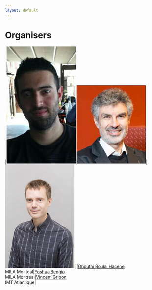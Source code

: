 ```yaml
---
layout: default
---
```


# Organisers

|<img src="/orginisers_pictures/Ghouthi_boukli.jpg" alt="Ghouthi Boukli Hacene" width="225"/>|<img src="/orginisers_pictures/Yoshua_bengio.jpeg" alt="Yoshua Bengio" width="225"/>|<img src="/orginisers_pictures/vincent gripon.png" alt="Vincent Gripon" width="225"/>|
|[Ghouthi Boukli Hacene](https://bastian.rieck.me)<br />MILA Monteal|[Yoshua Bengio](https://geometrica.saclay.inria.fr/team/Fred.Chazal/)<br />MILA Montreal|[Vincent Gripon](https://www.krishnaswamylab.org)<br />IMT Atlantique|
